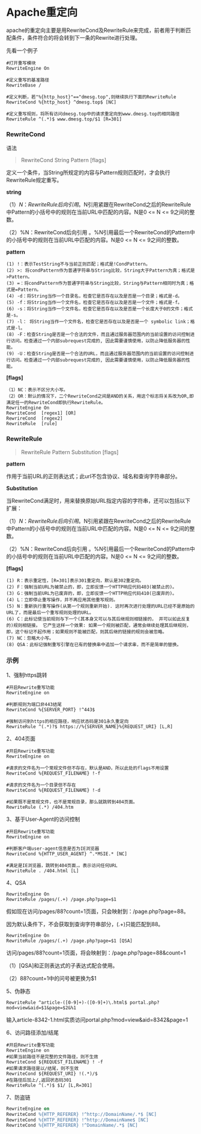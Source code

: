 # Apache重定向


apache的重定向主要是用RewriteCond及RewriteRule来完成，前者用于判断匹配条件，条件符合的将会转到下一条的Rewrite进行处理。

<!--more-->

先看一个例子

```
#打开重写模块
RewriteEngine On

#定义重写的基准路径
RewriteBase /

#定义判断，若"%{http_host}"=="dmesg.top",则继续执行下面的RewriteRule
RewriteCond %{http_host} ^dmesg.top$ [NC]

#定义重写规则，将所有访问dmesg.top中的请求重定向到www.dmesg.top的相同路径
RewriteRule ^(.*)$ www.dmesg.top/$1 [R=301]
```



### RewriteCond


语法

> RewriteCond String Pattern [flags]

定义一个条件，当String所规定的内容与Pattern规则匹配时，才会执行RewriteRule规定重写。



**string**

（1）$N：RewriteRule后向引用。$N引用紧跟在RewriteCond之后的RewriteRule中Pattern的小括号中的规则在当前URL中匹配的内容。N是0 <= N <= 9之间的整数。

（2）%N：RewriteCond后向引用 。%N引用最后一个RewriteCond的Pattern中的小括号中的规则在当前URL中匹配的内容。N是0 <= N <= 9之间的整数。



**pattern**

```t
(1) !：表示TestString不与当前正则匹配；格式是!CondPattern。
(2) >: 将condPattern作为普通字符串与String比较，String大于Pattern为真；格式是>Pattern。
(3) =：将condPattern作为普通字符串与String比较，String与Pattern相同时为真；格式是=Pattern。
(4) -d：将String当作一个目录名，检查它是否存在以及是否是一个目录；格式是-d。
(5) -f：将String当作一个文件名，检查它是否存在以及是否是一个文件；格式是-f。
(6) -s：将String当作一个文件名，检查它是否存在以及是否是一个长度大于0的文件；格式是-s。
(7) -l： 将String当作一个文件名，检查它是否存在以及是否是一个 symbolic link；格式是-l。
(8) -F：检查String是否是一个合法的文件，而且通过服务器范围内的当前设置的访问控制进行访问。检查通过一个内部subrequest完成的, 因此需要谨慎使用，以防止降低服务器的性能。
(9) -U：检查String是否是一个合法的URL，而且通过服务器范围内的当前设置的访问控制进行访问。检查通过一个内部subrequest完成的, 因此需要谨慎使用，以防止降低服务器的性能。
```



**[flags]**

```
（1）NC：表示不区分大小写。
（2）OR：默认的情况下，二个RewriteCond之间是AND的关系，用这个标志将关系改为OR,即满足任一的RewriteCond即执行RewriteRule。
RewriteEngine On
RewriteCond  [regex1] [OR]
RewrireCond  [regex2] 
RewriteRule  [rule]
```



### RewriteRule

> RewriteRule Pattern Substitution [flags]

**pattern**

作用于当前URL的正则表达式；此url不包含协议、域名和查询字符串部分。



**Substitution**

当RewriteCond满足时，用来替换原始URL指定内容的字符串，还可以包括以下扩展：

（1）$N：RewriteRule后向引用。$N引用紧跟在RewriteCond之后的RewriteRule中Pattern的小括号中的规则在当前URL中匹配的内容。N是0 <= N <= 9之间的整数。

（2）%N：RewriteCond后向引用 。%N引用最后一个RewriteCond的Pattern中的小括号中的规则在当前URL中匹配的内容。N是0 <= N <= 9之间的整数。



**[flags]**

```
(1) R：表示重定性，[R=301]表示301重定向，默认是302重定向。
(2) F：强制当前URL为被禁止的，即，立即反馈一个HTTP响应代码403(被禁止的)。
(3) G：强制当前URL为已废弃的，即，立即反馈一个HTTP响应代码410(已废弃的)。
(4) L：立即停止重写操作，并不再应用其他重写规则。 
(5) N：重新执行重写操作(从第一个规则重新开始). 这时再次进行处理的URL已经不是原始的URL了，而是最后一个重写规则处理的URL。
(6) C：此标记使当前规则与下一个(其本身又可以与其后继规则相链接的， 并可以如此反复的)规则相链接。 它产生这样一个效果: 如果一个规则被匹配，通常会继续处理其后继规则， 即，这个标记不起作用；如果规则不能被匹配，则其后继的链接的规则会被忽略。
(7) NC：忽略大小写。
(8) QSA：此标记强制重写引擎在已有的替换串中追加一个请求串，而不是简单的替换。
```



### 示例

1、强制https跳转

```
#开启Rewrite重写功能
RewriteEngine on

#判断规则为端口非443结尾
RewriteCond %{SERVER_PORT} !^443$

#强制访问到https的相应路径，响应状态码是301永久重定向
RewriteRule ^(.*)?$ https://%{SERVER_NAME}%{REQUEST_URI} [L,R]
```



2、404页面

```
#开启Rewrite重写功能
RewriteEngine on

#请求的文件名为一个常规文件但不存在，默认是AND，所以此处的flags不用设置
RewriteCond %{REQUEST_FILENAME} !-f

#请求的文件名为一个目录但不存在
RewriteCond %{REQUEST_FILENAME} !-d

#如果既不是常规文件，也不是常规目录，那么就跳转到404页面。
RewriteRule (.*) /404.htm
```



3、基于User-Agent的访问控制

```
#开启Rewrite重写功能
RewriteEngine on

#判断客户端user-agent信息是否为IE浏览器
RewriteCond %{HTTP_USER_AGENT} ^.*MSIE.* [NC]

#满足是IE浏览器，跳转到404页面，。表示访问任何URL
RewriteRule . /404.html [L]
```



4、QSA

```
RewriteEngine On
RewriteRule /pages/(.+) /page.php?page=$1
```

假如现在访问/pages/88?count=1页面，只会映射到：/page.php?page=88。

因为默认条件下，不会获取到查询字符串部分，(.+)只能匹配到88。



```
RewriteEngine On
RewriteRule /pages/(.+) /page.php?page=$1 [QSA]
```

访问/pages/88?count=1页面，将会映射到：/page.php?page=88&count=1

（1）[QSA]和正则表达式的子表达式配合使用。

（2）88?count=1中的问号被更换为$1



5、伪静态

```
RewriteRule ^article-([0-9]+)-([0-9]+)\.html$ portal.php?mod=view&aid=$1&page=$2&%1
```

输入article-8342-1.html实质访问portal.php?mod=view&aid=8342&page=1



6、访问路径添加/结尾

```
#开启Rewrite重写功能
RewriteEngine on
#如果当前路径不是完整的文件路径，则不生效
RewriteCond ${REQUEST_FILENAME} ! -f
#如果请求路径是以/结尾，则不生效
RewriteCond ${REQUEST_URI} !(.*)/$
#在路径后加上/,返回状态码301
RewriteRule ^(.*)$ $1/ [L,R=301]
```



7、防盗链

```Apache
RewriteEngine on
RewriteCond %{HTTP_REFERER} !^http://DomainName/.*$ [NC]
RewriteCond %{HTTP_REFERER} !^http://DomainName$ [NC]
RewriteCond %{HTTP_REFERER} !^DomainName/.*$ [NC]
```


